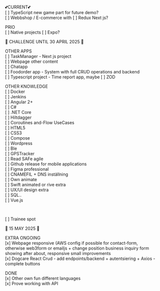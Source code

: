 
💕CURRENT💕 <br>
[ ] TypeScript new game part for future demo? <br>
[ ] Webbshop / E-commerce with [ ] Redux Next js?  <br> 

PRIO<br>
[ ] Native projects [ ] Expo? <br>

🚀 CHALLENGE UNTIL 30 APRIL 2025 🚀   

OTHER APPS <br>
[ ] TaskManager - Next js project<br>
[ ] Webpage other content <br>
[ ] Chatapp  <br>
[ ] Foodorder app - System with full CRUD operations and backend <br>
[ ] Typescript project - Time report app, maybe [ ] ZOD <br>

OTHER KNOWLEDGE <br>
[ ] Docker <br>
[ ] Jenkins <br>
[ ] Angular 2+ <br>
[ ] C# <br>
[ ] .NET Core <br>
[ ] Hiltdagger <br>
[ ] Coroutines and-Flow UseCases <br>
[ ] HTML5 <br>
[ ] CSS3 <br>
[ ] Compose <br>
[ ] Wordpress <br>
[ ] Ble <br>
[ ] GPSTracker <br>
[ ] Read SAFe agile <br>
[ ] Github release for mobile applications <br>
[ ] Figma professional <br>
[ ] CNAMEFIL + DNS inställning<br>
[ ] Own animate <br>
[ ] Swift animated or rive extra <br>
[ ] UX/UI design extra <br>
[ ] SQL..<br>
[ ] Vue.js <br>



<br>

[ ] Trainee spot

🚀 15 MAY 2025 🚀 

EXTRA ONGOING<br>
[x] Webpage responsive (AWS config if possible for contact-form, otherwise web3form or emailjs + change position business inquiry form showing after about, responsive small improvements <br>
[x] Dogcare React Crud - add endpoints/backend + autentsiering + Axios - complete buttons <br>

DONE <br>
[x] Other own fun different languages <br>
[x] Prove working with API <br>
